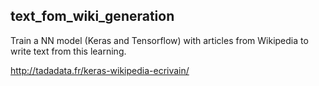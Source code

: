 ## text_fom_wiki_generation

Train a NN model (Keras and Tensorflow) with articles from Wikipedia to write text from this learning.

http://tadadata.fr/keras-wikipedia-ecrivain/

